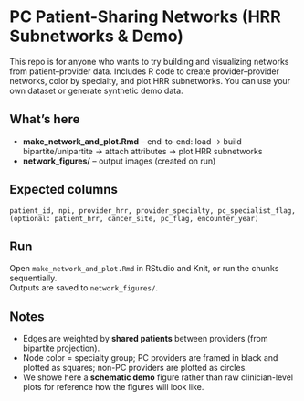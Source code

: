 # PC Patient-Sharing Networks (HRR Subnetworks & Demo)
This repo is for anyone who wants to try building and visualizing networks from patient–provider data. Includes R code to create provider–provider networks, color by specialty, and plot HRR subnetworks. You can use your own dataset or generate synthetic demo data.

## What’s here
- **make_network_and_plot.Rmd** – end-to-end: load → build bipartite/unipartite → attach attributes → plot HRR subnetworks
- **network_figures/** – output images (created on run)

## Expected columns
`patient_id, npi, provider_hrr, provider_specialty, pc_specialist_flag, (optional: patient_hrr, cancer_site, pc_flag, encounter_year)`

## Run
Open `make_network_and_plot.Rmd` in RStudio and Knit, or run the chunks sequentially.  
Outputs are saved to `network_figures/`.

## Notes
- Edges are weighted by **shared patients** between providers (from bipartite projection).
- Node color = specialty group; PC providers are framed in black and plotted as squares; non-PC providers are plotted as circles.
- We showe here a **schematic demo** figure rather than raw clinician-level plots for reference how the figures will look like.
